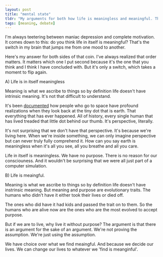 ```yaml
---
layout: post
title: "mental state"
tldr: "My arguments for both how life is meaningless and meaningful. There is no reason for our existence but we can ascribe meaning to it"
tags: [meaning, debate]
---
```


I'm always teetering between maniac depression and complete motivation.
It comes down to this: do you think life in itself is meaningful?
That's the switch in my brain that jumps me from one mood to another.

Here's my answer for both sides of that coin. I've always realized that order matters.
It matters which one I put second because it's the one that you think and I think I have concluded with. But it's only a switch, which takes a moment to flip again.

A) 
Life is in itself meaningless

Meaning is what we ascribe to things so by definition life doesn't have intrinsic meaning. It's not that difficult to understand.

[small]: http://blog.alexmaccaw.com/small
It's been [documented][small] how people who go to space have profound realizations when they look back at the tiny dot that is earth. That everything that has ever happened. All of history, every single human that has lived treaded that little dot behind our thumb. It's perspective, literally.

It's not surprising that we don't have that perspective. It's because we're living here. When we're inside something, we can only imagine perspective but can never truly fully comprehend it. How can you say earth is meaningless when it's all you see, all you breathe and all you care.

Life in itself is meaningless. We have no purpose. There is no reason for our consciouness. And it wouldn't be surprising that we were all just part of a computer simulation. 

B)
Life is meaingful.

Meaning is what we ascribe to things so by definition life doesn't have instrinsic meaning.
But meaning and purpose are evolutionary traits. The humans who didn't have it either took their lives or died off. 

The ones who did have it had kids and passed the trait on to them. So the humans who are alive now are the ones who are the most evolved to accept purpose.

But if we are to live, why live it without purpose? The argument is that there is an argument for the sake of an argument. We're not proving the assumption. We're just using the assumption.

We have choice over what we find meaingful. And because we decide our lives. We can change our lives to whatever we 'find is meanginful'.
